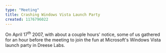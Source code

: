 ```yaml
---
type: "Meeting"
title: Crashing Windows Vista Launch Party
created: 1176796022
---
```

On April 17<sup>th</sup> 2007, with about a couple hours' notice, some of us
gathered for an hour before the meeting to join the fun at Microsoft's Windows
Vista launch party in Dreese Labs.

<!-- FIXME -->

<!-- Some pictures below, courtesy of Alex Lingo:

[![Farhad and Alex man the booth outside the lecture hall.](/sites/default/files/Picture%20005.thumb__0.jpg)](/sites/default/files/Picture%20005_0.jpg "Farhad and Alex man the booth outside the lecture hall.")

[![Alex, Farhad, and Jim discussing the finer points of why Vista and DRM suck with a curious student.](/sites/default/files/Picture%20007.thumb_.jpg)](/sites/default/files/Picture%20007_0.jpg "Alex, Farhad, and Jim discussing the finer points of why Vista and DRM suck with a curious student.")

[![We put this on one of their pizza boxes in good-natured humor.](/sites/default/files/Picture%20008.thumb_.jpg)](/sites/default/files/Picture%20008.jpg "We put this on one of their pizza boxes in good-natured humor.")

[![We had pamphlets, buttons, stickers, and CD's.](/sites/default/files/Picture%20009.thumb_.jpg)](/sites/default/files/Picture%20009.jpg "We had pamphlets, buttons, stickers, and CD's.")

[![Closer view of the table elements.](/sites/default/files/Picture%20010.thumb_.jpg)](/sites/default/files/Picture%20010.jpg "Closer view of the table elements.")

[![Our pamplets.](/sites/default/files/Picture%20011.thumb_.jpg)](/sites/default/files/Picture%20011.jpg "Our pamplets.")

[![Pamphlet Detail.](/sites/default/files/Picture%20012.thumb_.jpg)](/sites/default/files/Picture%20012.jpg "Pamphlet Detail.")

[![Pamphlet Inside.](/sites/default/files/Picture%20013.thumb_.jpg)](/sites/default/files/Picture%20013.jpg "Pamphlet Inside.")

[![Windows Vista Meeting advertisement](/sites/default/files/Picture%20006.thumb__0.jpg)](/sites/default/files/Picture%20006_0.jpg "Windows Vista Meeting advertisement")

[![Windows Vista Meeting advertisement, afar.](/sites/default/files/Picture%20014.thumb_.jpg)](/sites/default/files/Picture%20014.jpg "Windows Vista Meeting advertisement, afar.") -->
